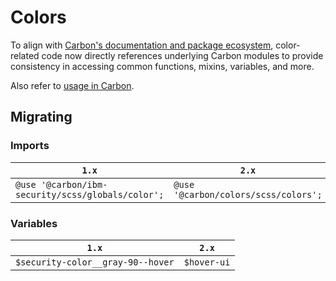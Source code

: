 # Colors

To align with [Carbon's documentation and package ecosystem](https://github.com/carbon-design-system/carbon#getting-started), color-related code now directly references underlying Carbon modules to provide consistency in accessing common functions, mixins, variables, and more.

Also refer to [usage in Carbon](https://github.com/carbon-design-system/carbon/tree/main/packages/colors#usage).

## Migrating

### Imports

| `1.x`                                             | `2.x`                                |
| ------------------------------------------------- | ------------------------------------ |
| `@use '@carbon/ibm-security/scss/globals/color';` | `@use '@carbon/colors/scss/colors';` |

### Variables

| `1.x`                             | `2.x`       |
| --------------------------------- | ----------- |
| `$security-color__gray-90--hover` | `$hover-ui` |
